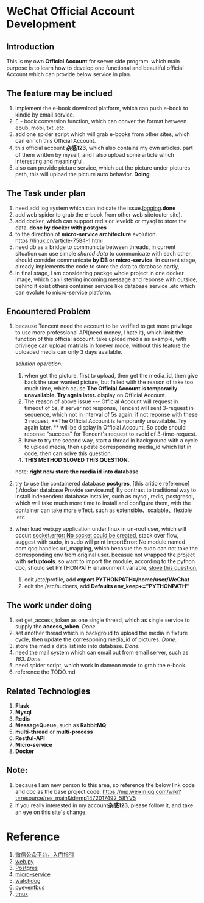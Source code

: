 # WeChat Official Account Development
## Introduction

This is my own **Official Account** for server side program. which main purpose is to learn how to develop one functional and beautiful official Account which can provide below service in plan.

## The feature may be inclued

1. implement the e-book download platform, which can push e-book to kindle by email service.
2. E - book conversion function, which can conver the format between epub, mobi, txt .etc.
3. add one spider script which will grab e-books from other sites, which can enrich this Official Account.
4. this official account **杂感123**, which also contains my own articles. part of them written by myself, and I also upload some article which interesting and meaningful.
5. also can provide picture service, which put the picture under pictures path, this will upload the picture auto behavior. **Doing**

## The Task under plan

1. need add log system which can indicate the issue.[logging](https://www.cnblogs.com/yyds/p/6901864.html).**done**
2. add web spider to grab the e-book from other web site(outer site).
3. add docker, which can support redis or leveldb or mysql to store the data. **done by docker with postgres**
4. to the direction of **micro-service architecture** evolution. https://linux.cn/article-7584-1.html
5. need db as a bridge to communicte between threads, in current situation can use simple *shared data* to communicate with each other, should consider communicate **by DB or micro-service**.  in current stage, already implements the code to store the data to database partly,
6. in final stage, I am considering packge whole project in one docker image, which can listening incoming message and reponse with outside, behind it exist others container service like database service .etc which can evolute to micro-service platform.

## Encountered Problem
1. because Tencent need the account to be verified to get more privilege to use more professional API(need money, I hate it), which limit the function of this official account. take upload media as example, with privilege can upload matrials in forever mode, without this feature the uploaded media can only 3 days available.

   *solution operation:*

   1. when get the picture, first to upload, then get the media_id, then give back the user wanted picture, but failed with the reason of take too much time, which cause **The Official Account is temporarily unavailable. Try again later.** display on Official Account.
   2. The reason of above issue --- Official Account will request in timeout of 5s, if server not response, Tencent will sent 3-request in sequence, which not in interval of 5s again. if not reponse with these 3 request, **The Official Account is temporarily unavailable. Try again later. ** will be display in Official Account, So code should reponse "success" for Tencent's request to avoid of 3-time-request.
   3. have to try the second way, start a thread in background with a cycle to upload media, then update corresponding media_id which list in code, then can solve this question.
   4. **THIS METHOD SLOVED THIS QUESTION.**

   note: **right now store the media id into database**

2. try to use the containered database **postgres**, [this ariticle reference](./docker database Provide service.md) By contrast to traditional way to install independent database installer, such as mysql, redis, postgresql, which will take much more time to install and configure them, with the container can take more effect. such as extensible、scalable、flexible .etc

3. when load web.py application under linux in un-root user, which will occur: [socket.error: No socket could be created](https://stackoverflow.com/questions/8115330/why-wont-web-py-let-me-run-a-server-on-port-80), stack over flow, suggest with sudo, in sudo will print ImportError: No module named com.qcq.handles.url_mapping, which becasue the sudo can not take the corresponding env from original user.
becasue not wrapped the project with **setuptools**. so want to import the module, according to the python doc, should set PYTHONPATH environment variable, [slove this question](http://ghoulich.xninja.org/2017/05/09/how-to-find-env-variables-when-exec-sudo-commands/),

    1. edit /etc/profile, add **export PYTHONPATH=/home/user/WeChat**
    2. edit the /etc/sudoers, add **Defaults env_keep+="PYTHONPATH"**

## The work under doing

1. set get_access_token as one single thread, which as single service to supply the **access_token**. *Done*
2. set another thread which in backgroud to upload the media in fixture cycle, then update the corresponing media_id of pictures. *Done*.
3. store the media data list into into database. *Done.*
4. need the mail system which can email out from email server, such as *163*. *Done.*
5. need spider script, which work in dameon mode to grab the e-book.
6. reference the TODO.md

## Related Technologies

1. **Flask**
2. **Mysql**
3. **Redis**
4. **MessageQueue**, such as **RabbitMQ**
5. **multi-thread** or **multi-process**
6. **Restful-API**
7. **Micro-service**
8. **Docker**

## Note:

1. because I am new person to this area, so reference the below link code and doc as the base project code.
   https://mp.weixin.qq.com/wiki?t=resource/res_main&id=mp1472017492_58YV5
2. if you really interested in my account**杂感123**, please follow it, and take an eye on this site's change.

# Reference

1. [微信公众平台，入门指引](https://mp.weixin.qq.com/wiki?t=resource/res_main&id=mp1472017492_58YV5)
2. [web.py](http://webpy.org/)
3. [Postgres](https://hub.docker.com/_/postgres/)
4. [micro-service](https://linux.cn/article-7584-1.html)
5. [watchdog](https://pypi.org/project/watchdog/)
6. [pyeventbus](https://github.com/n89nanda/pyeventbus)
7. [tmux](https://segmentfault.com/a/1190000007427965)
